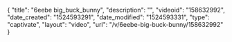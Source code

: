 {
    "title": "6eebe big_buck_bunny",
    "description": "",
    "videoid": "158632992",
    "date_created": "1524593291",
    "date_modified": "1524593331",
    "type": "captivate",
    "layout": "video",
    "url": "\/v\/6eebe-big-buck-bunny\/158632992"
}